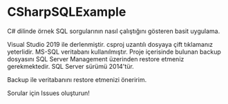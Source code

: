 # CSharpSQLExample
C# dilinde örnek SQL sorgularının nasıl çalıştığını gösteren basit uygulama.

Visual Studio 2019 ile derlenmiştir.
csproj uzantılı dosyaya çift tıklamanız yeterlidir.
MS-SQL veritabanı kullanılmıştır. Proje içerisinde bulunan backup dosyasını SQL Server Management üzerinden restore etmeniz gerekmektedir.
SQL Server sürümü 2014'tür.

Backup ile veritabanını restore etmenizi öneririm.

Sorular için Issues oluşturun!
